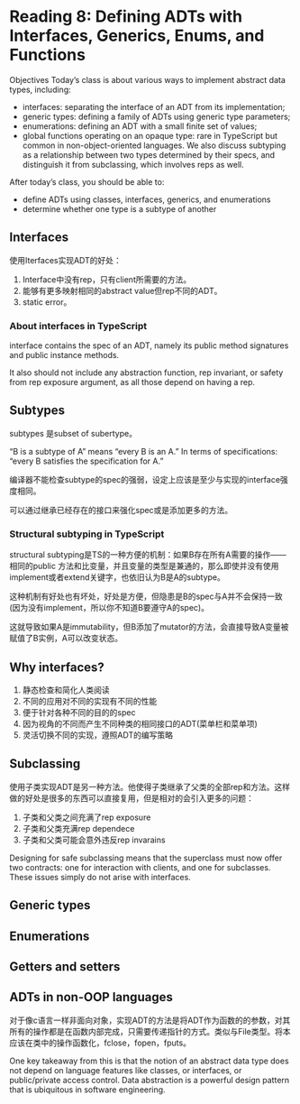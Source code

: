# Reading 8: Defining ADTs with Interfaces, Generics, Enums, and Functions

Objectives
Today’s class is about various ways to implement abstract data types, including:

* interfaces: separating the interface of an ADT from its implementation;
* generic types: defining a family of ADTs using generic type parameters;
* enumerations: defining an ADT with a small finite set of values;
* global functions operating on an opaque type: rare in TypeScript but common in non-object-oriented languages.
We also discuss subtyping as a relationship between two types determined by their specs, and distinguish it from subclassing, which involves reps as well.

After today’s class, you should be able to:

* define ADTs using classes, interfaces, generics, and enumerations
* determine whether one type is a subtype of another

## Interfaces

使用Iterfaces实现ADT的好处：
1. Interface中没有rep，只有client所需要的方法。
2. 能够有更多映射相同的abstract value但rep不同的ADT。
3. static error。

### About interfaces in TypeScript
interface contains the spec of an ADT, namely its public method signatures and public instance methods.

It also should not include any abstraction function, rep invariant, or safety from rep exposure argument, as all those depend on having a rep.

## Subtypes
subtypes 是subset of subertype。

“B is a subtype of A” means “every B is an A.” In terms of specifications: “every B satisfies the specification for A.”

编译器不能检查subtype的spec的强弱，设定上应该是至少与实现的interface强度相同。

可以通过继承已经存在的接口来强化spec或是添加更多的方法。

### Structural subtyping in TypeScript

structural subtyping是TS的一种方便的机制：如果B存在所有A需要的操作——相同的public 方法和比变量，并且变量的类型是兼通的，那么即使并没有使用implement或者extend关键字，也依旧认为B是A的subtype。

这种机制有好处也有坏处，好处是方便，但隐患是B的spec与A并不会保持一致(因为没有implement，所以你不知道B要遵守A的spec)。

这就导致如果A是immutability，但B添加了mutator的方法，会直接导致A变量被赋值了B实例，A可以改变状态。

## Why interfaces?

1. 静态检查和简化人类阅读
2. 不同的应用对不同的实现有不同的性能
3. 便于针对各种不同的目的的spec
4. 因为视角的不同而产生不同种类的相同接口的ADT(菜单栏和菜单项)
5. 灵活切换不同的实现，遵照ADT的编写策略

## Subclassing

使用子类实现ADT是另一种方法。他使得子类继承了父类的全部rep和方法。这样做的好处是很多的东西可以直接复用，但是相对的会引入更多的问题：
1. 子类和父类之间充满了rep exposure
2. 子类和父类充满rep dependece
3. 子类和父类可能会意外违反rep invarains

Designing for safe subclassing means that the superclass must now offer two contracts: one for interaction with clients, and one for subclasses. These issues simply do not arise with interfaces.


## Generic types

## Enumerations

## Getters and setters

## ADTs in non-OOP languages

对于像c语言一样非面向对象，实现ADT的方法是将ADT作为函数的的参数，对其所有的操作都是在函数内部完成，只需要传递指针的方式。类似与File类型。将本应该在类中的操作函数化，fclose，fopen，fputs。

One key takeaway from this is that the notion of an abstract data type does not depend on language features like classes, or interfaces, or public/private access control. Data abstraction is a powerful design pattern that is ubiquitous in software engineering.


